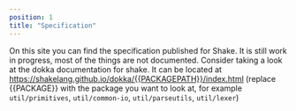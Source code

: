 ```yaml
---
position: 1
title: "Specification"
---
```


On this site you can find the specification published for Shake. It is still work in progress, most of the things are not documented. Consider taking a look at the dokka documentation for shake.
It can be located at https://shakelang.github.io/dokka/{{PACKAGEPATH}}/index.html (replace {{PACKAGE}} with the package you want to look at, for example `util/primitives`, `util/common-io`, `util/parseutils`, `util/lexer`)
